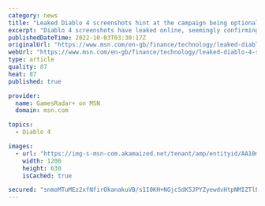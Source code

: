 ```yaml
---
category: news
title: "Leaked Diablo 4 screenshots hint at the campaign being optional"
excerpt: "Diablo 4 screenshots have leaked online, seemingly confirming that you can skip the game's campaign after beating it once. Over the past weekend, the Twitter user below uploaded four images, ..."
publishedDateTime: 2022-10-03T03:30:17Z
originalUrl: "https://www.msn.com/en-gb/finance/technology/leaked-diablo-4-screenshots-hint-at-the-campaign-being-optional/ar-AA12xqE6"
webUrl: "https://www.msn.com/en-gb/finance/technology/leaked-diablo-4-screenshots-hint-at-the-campaign-being-optional/ar-AA12xqE6"
type: article
quality: 87
heat: 87
published: true

provider:
  name: GamesRadar+ on MSN
  domain: msn.com

topics:
  - Diablo 4

images:
  - url: "https://img-s-msn-com.akamaized.net/tenant/amp/entityid/AA10m4Hb.img?h=630&w=1200&m=6&q=60&o=t&l=f&f=jpg"
    width: 1200
    height: 630
    isCached: true

secured: "snmoMTuMEz2xfNfirOkanakuVB/s1I0KH+NGjcSdK5JPYZyewdvHtpNMIZTlENWieRmsW0yZfw83/eFcbC2VPUZuzFspXR2cxJV2zGVkHgmXPOqWYpp4FHEb1I/Z5H5MyQ+2TyWJEF/SEpsYJVVzw8lpr30moSBRyUoGavLdpqxlcpBzBl1wU/0qE3DXvHZ1WNxtToNvtXqFumVHz0X4Gzn8oCW5pCiM+tj06oRxkEnVlhQMfPNRJx9yXbdmRjc4iqTOdPuGYUG025IzTaun4vA82/RaaveMYOzG4BF9+jhNmEXZoOvjuRb8MjlBImU9ipNLHYONqCQnGDQByOPfsqW73y186/osKBL34F2bA3A=;RxCvG+yUHxDEci+6V8WQGA=="
---
```


